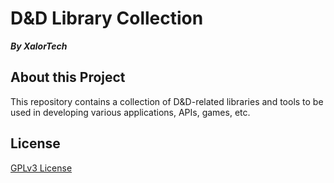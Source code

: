 # D&D Library Collection
_**By XalorTech**_

## About this Project
This repository contains a collection of D&D-related libraries and tools to be
used in developing various applications, APIs, games, etc.

## License
[GPLv3 License](/LICENSE.md)